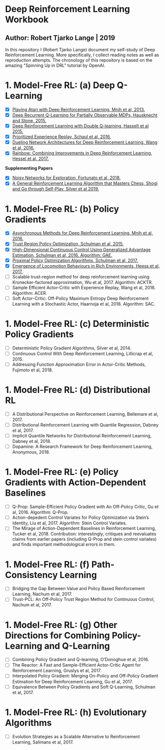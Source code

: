 # Deep Reinforcement Learning Workbook
## Author: Robert Tjarko Lange | 2019

In this repository I (Robert Tjarko Lange) document my self-study of Deep Reinforcement Learning. More specifically, I collect reading notes as well as reproduction attempts. The chronology of this repository is based on the amazing "Spinning Up in DRL" tutorial by OpenAI.

# 1. Model-Free RL: (a) Deep Q-Learning

* [x] [Playing Atari with Deep Reinforcement Learning, Mnih et al, 2013.](01_A_Deep_Q_Learning/01_2013_Mnih.md)
* [x] [Deep Recurrent Q-Learning for Partially Observable MDPs, Hausknecht and Stone, 2015.](01_A_Deep_Q_Learning/02_2015_Hausknecht.md)
* [x] [Deep Reinforcement Learning with Double Q-learning, Hasselt et al 2015.](01_A_Deep_Q_Learning/03_2015_Hasselt.md)
* [x] [Prioritized Experience Replay, Schaul et al, 2016.](01_A_Deep_Q_Learning/04_2016_Schaul.md)
* [x] [Dueling Network Architectures for Deep Reinforcement Learning, Wang et al, 2016.](01_A_Deep_Q_Learning/05_2016_Wang.md)
* [x] [Rainbow: Combining Improvements in Deep Reinforcement Learning, Hessel et al, 2017.](01_A_Deep_Q_Learning/06_2017_Hessel.md)

**Supplementing Papers**

* [x] [Noisy Networks for Exploration, Fortunato et al, 2018.](01_A_Deep_Q_Learning/xx_2018_Fortunato.md)
* [x] [A General Reinforcement Learning Algorithm that Masters Chess, Shogi and Go through Self-Play, Silver et al 2019.](01_A_Deep_Q_Learning/yy_2019_Silver.md)

# 1. Model-Free RL: (b) Policy Gradients

* [x] [Asynchronous Methods for Deep Reinforcement Learning, Mnih et al, 2016.](01_B_Policy_Gradients/07_2016_Mnih.md)
* [x] [Trust Region Policy Optimization, Schulman et al, 2015.](01_B_Policy_Gradients/08_2015_Schulman.md)
* [x] [High-Dimensional Continuous Control Using Generalized Advantage Estimation, Schulman et al, 2016. Algorithm: GAE.](01_B_Policy_Gradients/09_2015_Schulman.md)
* [x] [Proximal Policy Optimization Algorithms, Schulman et al, 2017.](01_B_Policy_Gradients/10_2017_Schulman.md)
* [x] [Emergence of Locomotion Behaviours in Rich Environments, Heess et al, 2017.](01_B_Policy_Gradients/11_2017_Heess.md)
* [ ] Scalable trust-region method for deep reinforcement learning using Kronecker-factored approximation, Wu et al, 2017. Algorithm: ACKTR.
* [ ] Sample Efficient Actor-Critic with Experience Replay, Wang et al, 2016. Algorithm: ACER.
* [ ] Soft Actor-Critic: Off-Policy Maximum Entropy Deep Reinforcement Learning with a Stochastic Actor, Haarnoja et al, 2018. Algorithm: SAC.

# 1. Model-Free RL: (c) Deterministic Policy Gradients
* [ ] Deterministic Policy Gradient Algorithms, Silver et al, 2014.
* [ ] Continuous Control With Deep Reinforcement Learning, Lillicrap et al, 2015.
* [ ] Addressing Function Approximation Error in Actor-Critic Methods, Fujimoto et al, 2018.

# 1. Model-Free RL: (d) Distributional RL
* [ ] A Distributional Perspective on Reinforcement Learning, Bellemare et al, 2017.
* [ ] Distributional Reinforcement Learning with Quantile Regression, Dabney et al, 2017.
* [ ] Implicit Quantile Networks for Distributional Reinforcement Learning, Dabney et al, 2018.
* [ ] Dopamine: A Research Framework for Deep Reinforcement Learning, Anonymous, 2018.

# 1. Model-Free RL: (e) Policy Gradients with Action-Dependent Baselines
* [ ] Q-Prop: Sample-Efficient Policy Gradient with An Off-Policy Critic, Gu et al, 2016. Algorithm: Q-Prop.
* [ ] Action-depedent Control Variates for Policy Optimization via Stein’s Identity, Liu et al, 2017. Algorithm: Stein Control Variates.
* [ ] The Mirage of Action-Dependent Baselines in Reinforcement Learning, Tucker et al, 2018. Contribution: interestingly, critiques and reevaluates claims from earlier papers (including Q-Prop and stein control variates) and finds important methodological errors in them.

# 1. Model-Free RL: (f) Path-Consistency Learning
* [ ] Bridging the Gap Between Value and Policy Based Reinforcement Learning, Nachum et al, 2017.
* [ ] Trust-PCL: An Off-Policy Trust Region Method for Continuous Control, Nachum et al, 2017.

# 1. Model-Free RL: (g) Other Directions for Combining Policy-Learning and Q-Learning
* [ ] Combining Policy Gradient and Q-learning, O’Donoghue et al, 2016.
* [ ] The Reactor: A Fast and Sample-Efficient Actor-Critic Agent for Reinforcement Learning, Gruslys et al, 2017.
* [ ] Interpolated Policy Gradient: Merging On-Policy and Off-Policy Gradient Estimation for Deep Reinforcement Learning, Gu et al, 2017.
* [ ] Equivalence Between Policy Gradients and Soft Q-Learning, Schulman et al, 2017.

# 1. Model-Free RL: (h) Evolutionary Algorithms
* [ ] Evolution Strategies as a Scalable Alternative to Reinforcement Learning, Salimans et al, 2017.
